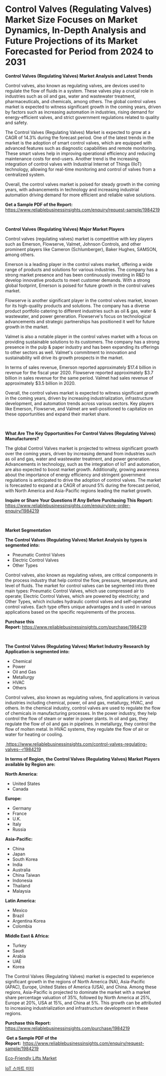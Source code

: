 <p><h1>Control Valves (Regulating Valves) Market Size Focuses on Market Dynamics, In-Depth Analysis and Future Projections of its Market Forecasted for Period from 2024 to 2031</h1></p><p><strong>Control Valves (Regulating Valves) Market Analysis and Latest Trends</strong></p>
<p><p>Control valves, also known as regulating valves, are devices used to regulate the flow of fluids in a system. These valves play a crucial role in industries such as oil and gas, water and wastewater treatment, pharmaceuticals, and chemicals, among others. The global control valves market is expected to witness significant growth in the coming years, driven by factors such as increasing automation in industries, rising demand for energy-efficient valves, and strict government regulations related to quality and safety.</p><p>The Control Valves (Regulating Valves) Market is expected to grow at a CAGR of 14.3% during the forecast period. One of the latest trends in the market is the adoption of smart control valves, which are equipped with advanced features such as diagnostic capabilities and remote monitoring. These smart valves help in improving operational efficiency and reducing maintenance costs for end-users. Another trend is the increasing integration of control valves with Industrial Internet of Things (IIoT) technology, allowing for real-time monitoring and control of valves from a centralized system.</p><p>Overall, the control valves market is poised for steady growth in the coming years, with advancements in technology and increasing industrial automation driving demand for more efficient and reliable valve solutions.</p></p>
<p><strong>Get a Sample PDF of the Report:&nbsp;</strong> <a href="https://www.reliablebusinessinsights.com/enquiry/request-sample/1984219">https://www.reliablebusinessinsights.com/enquiry/request-sample/1984219</a></p>
<p>&nbsp;</p>
<p><strong>Control Valves (Regulating Valves) Major Market Players</strong></p>
<p><p>Control valves (regulating valves) market is competitive with key players such as Emerson, Flowserve, Valmet, Johnson Controls, and other prominent players like Cameron (Schlumberger), Baker Hughes, SAMSON, among others.</p><p>Emerson is a leading player in the control valves market, offering a wide range of products and solutions for various industries. The company has a strong market presence and has been continuously investing in R&D to develop innovative products to meet customer demands. With a strong global footprint, Emerson is poised for future growth in the control valves market.</p><p>Flowserve is another significant player in the control valves market, known for its high-quality products and solutions. The company has a diverse product portfolio catering to different industries such as oil & gas, water & wastewater, and power generation. Flowserve's focus on technological advancements and strategic partnerships has positioned it well for future growth in the market.</p><p>Valmet is also a notable player in the control valves market with a focus on providing sustainable solutions to its customers. The company has a strong presence in the pulp & paper industry and has been expanding its offerings to other sectors as well. Valmet's commitment to innovation and sustainability will drive its growth prospects in the market.</p><p>In terms of sales revenue, Emerson reported approximately $17.4 billion in revenue for the fiscal year 2020. Flowserve reported approximately $3.7 billion in sales revenue for the same period. Valmet had sales revenue of approximately $3.5 billion in 2020.</p><p>Overall, the control valves market is expected to witness significant growth in the coming years, driven by increasing industrialization, infrastructure development, and automation trends across various sectors. Key players like Emerson, Flowserve, and Valmet are well-positioned to capitalize on these opportunities and expand their market share.</p></p>
<p>&nbsp;</p>
<p><strong>What Are The Key Opportunities For Control Valves (Regulating Valves) Manufacturers?</strong></p>
<p><p>The global Control Valves market is projected to witness significant growth over the coming years, driven by increasing demand from industries such as oil and gas, water and wastewater treatment, and power generation. Advancements in technology, such as the integration of IoT and automation, are also expected to boost market growth. Additionally, growing awareness about the importance of energy efficiency and stringent government regulations is anticipated to drive the adoption of control valves. The market is forecasted to expand at a CAGR of around 5% during the forecast period, with North America and Asia-Pacific regions leading the market growth.</p></p>
<p><strong>Inquire or Share Your Questions If Any Before Purchasing This Report:</strong> <a href="https://www.reliablebusinessinsights.com/enquiry/pre-order-enquiry/1984219">https://www.reliablebusinessinsights.com/enquiry/pre-order-enquiry/1984219</a></p>
<p>&nbsp;</p>
<p><strong>Market Segmentation</strong></p>
<p><strong>The Control Valves (Regulating Valves) Market Analysis by types is segmented into:</strong></p>
<p><ul><li>Pneumatic Control Valves</li><li>Electric Control Valves</li><li>Other Types</li></ul></p>
<p><p>Control valves, also known as regulating valves, are critical components in the process industry that help control the flow, pressure, temperature, and level of fluids. The market for control valves can be segmented into three main types: Pneumatic Control Valves, which use compressed air to operate; Electric Control Valves, which are powered by electricity; and Other Types, which includes hydraulic control valves and self-operated control valves. Each type offers unique advantages and is used in various applications based on the specific requirements of the process.</p></p>
<p><strong>Purchase this Report:&nbsp;</strong><a href="https://www.reliablebusinessinsights.com/purchase/1984219">https://www.reliablebusinessinsights.com/purchase/1984219</a></p>
<p>&nbsp;</p>
<p><strong>The Control Valves (Regulating Valves) Market Industry Research by Application is segmented into:</strong></p>
<p><ul><li>Chemical</li><li>Power</li><li>Oil and Gas</li><li>Metallurgy</li><li>HVAC</li><li>Others</li></ul></p>
<p><p>Control valves, also known as regulating valves, find applications in various industries including chemical, power, oil and gas, metallurgy, HVAC, and others. In the chemical industry, control valves are used to regulate the flow of chemicals in manufacturing processes. In the power industry, they help control the flow of steam or water in power plants. In oil and gas, they regulate the flow of oil and gas in pipelines. In metallurgy, they control the flow of molten metal. In HVAC systems, they regulate the flow of air or water for heating or cooling.</p></p>
<p><a href="https://www.reliablebusinessinsights.com/control-valves-regulating-valves--r1984219">&nbsp;https://www.reliablebusinessinsights.com/control-valves-regulating-valves--r1984219</a></p>
<p><strong>In terms of Region, the Control Valves (Regulating Valves) Market Players available by Region are:</strong></p>
<p>
    <p> <strong> North America: </strong>
        <ul>
            <li>United States</li>
            <li>Canada</li>
        </ul>
        </p> 
    <p> <strong> Europe: </strong>
        <ul>
            <li>Germany</li>
            <li>France</li>
            <li>U.K.</li>
            <li>Italy</li>
            <li>Russia</li>
        </ul>
        </p> 
    <p> <strong> Asia-Pacific: </strong>
        <ul>
            <li>China</li>
            <li>Japan</li>
            <li>South Korea</li>
            <li>India</li>
            <li>Australia</li>
            <li>China Taiwan</li>
            <li>Indonesia</li>
            <li>Thailand</li>
            <li>Malaysia</li>
        </ul>
        </p> 
    <p> <strong> Latin America: </strong>
        <ul>
            <li>Mexico</li>
            <li>Brazil</li>
            <li>Argentina Korea</li>
            <li>Colombia</li>
        </ul>
        </p> 
    <p> <strong> Middle East & Africa: </strong>
        <ul>
            <li>Turkey</li>
            <li>Saudi</li>
            <li>Arabia</li>
            <li>UAE</li>
            <li>Korea</li>
        </ul>
    </p>
    </p>
<p><p>The Control Valves (Regulating Valves) market is expected to experience significant growth in the regions of North America (NA), Asia-Pacific (APAC), Europe, United States of America (USA), and China. Among these regions, Asia-Pacific is projected to dominate the market with a market share percentage valuation of 35%, followed by North America at 25%, Europe at 20%, USA at 15%, and China at 5%. This growth can be attributed to increasing industrialization and infrastructure development in these regions.</p></p>
<p><strong>Purchase this Report: </strong><a href="https://www.reliablebusinessinsights.com/purchase/1984219">https://www.reliablebusinessinsights.com/purchase/1984219</a></p>
<p>&nbsp;<strong>Get a Sample PDF of the Report:&nbsp;&nbsp;</strong><a href="https://www.reliablebusinessinsights.com/enquiry/request-sample/1984219">https://www.reliablebusinessinsights.com/enquiry/request-sample/1984219</a></p>
<p><strong></strong></p>
<p><p><a href="https://github.com/caseyee25/Market-Research-Report-List-1/blob/main/eco-friendly-lifts-market.md">Eco-Friendly Lifts Market</a></p><p><a href="https://github.com/fernandotryO5lson96765/Market-Research-Report-List-3/blob/main/339440672322.md">IoT 스마트 미터</a></p></p>